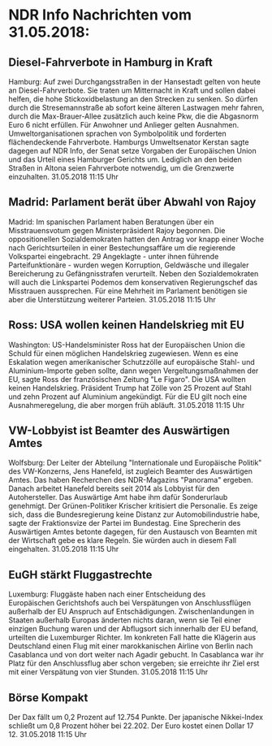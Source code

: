 # NDR Info Nachrichten vom 31.05.2018:


## Diesel-Fahrverbote in Hamburg in Kraft
Hamburg: Auf zwei Durchgangsstraßen in der Hansestadt gelten von heute an Diesel-Fahrverbote. Sie traten um Mitternacht in Kraft und sollen dabei helfen, die hohe Stickoxidbelastung an den Strecken zu senken. So dürfen durch die Stresemannstraße ab sofort keine älteren Lastwagen mehr fahren, durch die Max-Brauer-Allee zusätzlich auch keine Pkw, die die Abgasnorm Euro 6 nicht erfüllen. Für Anwohner und Anlieger gelten Ausnahmen. Umweltorganisationen sprachen von Symbolpolitik und forderten flächendeckende Fahrverbote. Hamburgs Umweltsenator Kerstan sagte dagegen auf NDR Info, der Senat setze Vorgaben der Europäischen Union und das Urteil eines Hamburger Gerichts um. Lediglich an den beiden Straßen in Altona seien Fahrverbote notwendig, um die Grenzwerte einzuhalten. 31.05.2018 11:15 Uhr 

## Madrid: Parlament berät über Abwahl von Rajoy
Madrid: Im spanischen Parlament haben Beratungen über ein Misstrauensvotum gegen Ministerpräsident Rajoy begonnen. Die oppositionellen Sozialdemokraten hatten den Antrag vor knapp einer Woche nach Gerichtsurteilen in einer Bestechungsaffäre um die regierende Volkspartei eingebracht. 29 Angeklagte - unter ihnen führende Parteifunktionäre - wurden wegen Korruption, Geldwäsche und illegaler Bereicherung zu Gefängnisstrafen verurteilt. Neben den Sozialdemokraten will auch die Linkspartei Podemos dem konservativen Regierungschef das Misstrauen aussprechen. Für eine Mehrheit im Parlament benötigen sie aber die Unterstützung weiterer Parteien. 31.05.2018 11:15 Uhr 

## Ross: USA wollen keinen Handelskrieg mit EU
Washington: 	US-Handelsminister Ross hat der Europäischen Union die Schuld für einen möglichen Handelskrieg zugewiesen. Wenn es eine Eskalation wegen amerikanischer Schutzzölle auf europäische Stahl- und Aluminium-Importe geben sollte, dann wegen Vergeltungsmaßnahmen der EU, sagte Ross der französischen Zeitung "Le Figaro". Die USA wollten keinen Handelskrieg. Präsident Trump hat Zölle von 25 Prozent auf Stahl und zehn Prozent auf Aluminium angekündigt. Für die EU gilt noch eine Ausnahmeregelung, die aber morgen früh abläuft. 31.05.2018 11:15 Uhr 

## VW-Lobbyist ist Beamter des Auswärtigen Amtes
Wolfsburg: Der Leiter der Abteilung "Internationale und Europäische Politik" des VW-Konzerns, Jens Hanefeld, ist zugleich Beamter des Auswärtigen Amtes. Das haben Recherchen des NDR-Magazins "Panorama" ergeben. Danach arbeitet Hanefeld bereits seit 2014 als Lobbyist für den Autohersteller. Das Auswärtige Amt habe ihm dafür Sonderurlaub genehmigt. Der Grünen-Politiker Krischer kritisiert die Personalie. Es zeige sich, dass die Bundesregierung keine Distanz zur Automobilindustrie habe, sagte der Fraktionsvize der Partei im Bundestag. Eine Sprecherin des Auswärtigen Amtes betonte dagegen, für den Austausch von Beamten mit der Wirtschaft gebe es klare Regeln. Sie würden auch in diesem Fall eingehalten. 31.05.2018 11:15 Uhr 

## EuGH stärkt Fluggastrechte
Luxemburg: 	Fluggäste haben nach einer Entscheidung des Europäischen Gerichtshofs auch bei Verspätungen von Anschlussflügen außerhalb der EU Anspruch auf Entschädigungen. Zwischenlandungen in Staaten außerhalb Europas änderten nichts daran, wenn sie Teil einer einzigen Buchung waren und der Abflugsort sich innerhalb der EU befand, urteilten die Luxemburger Richter. Im konkreten Fall hatte die Klägerin aus Deutschland einen Flug mit einer marokkanischen Airline von Berlin nach Casablanca und von dort weiter nach Agadir gebucht. In Casablanca war ihr Platz für den Anschlussflug aber schon vergeben; sie erreichte ihr Ziel erst mit einer Verspätung von vier Stunden. 31.05.2018 11:15 Uhr 

## Börse Kompakt
Der Dax fällt um  0,2  Prozent auf  12.754   Punkte. Der japanische Nikkei-Index schließt um  0,8  Prozent höher bei  22.202. Der Euro kostet einen Dollar  17 12. 31.05.2018 11:15 Uhr 
